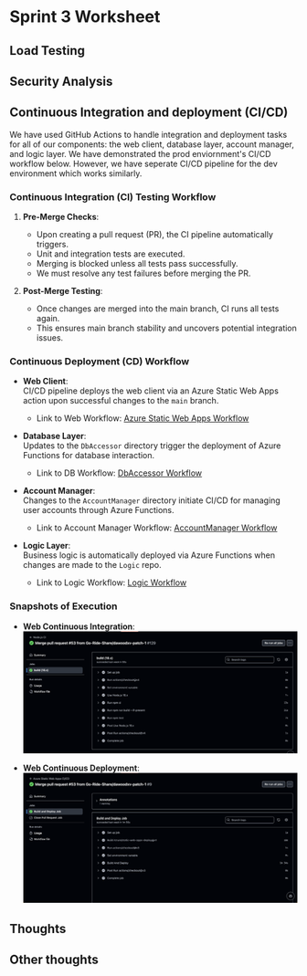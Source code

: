# Sprint 3 Worksheet

## Load Testing

## Security Analysis

## Continuous Integration and deployment (CI/CD)

We have used GitHub Actions to handle integration and deployment tasks for all of our components: the web client, database layer, account manager, and logic layer. 
We have demonstrated the prod enviornment's CI/CD workflow below. However, we have seperate CI/CD pipeline for the dev environment which works similarly.

### Continuous Integration (CI) Testing Workflow

1. **Pre-Merge Checks**:
   - Upon creating a pull request (PR), the CI pipeline automatically triggers.
   - Unit and integration tests are executed.
   - Merging is blocked unless all tests pass successfully.
   - We must resolve any test failures before merging the PR.

2. **Post-Merge Testing**:
   - Once changes are merged into the main branch, CI runs all tests again.
   - This ensures main branch stability and uncovers potential integration issues.

### Continuous Deployment (CD) Workflow

- **Web Client**:  
  CI/CD pipeline deploys the web client via an Azure Static Web Apps action upon successful changes to the `main` branch.  
  - Link to Web Workflow: [Azure Static Web Apps Workflow](https://github.com/Go-Ride-Share/web-client/blob/main/.github/workflows/azure-static-web-apps-black-rock-0cc860b0f.yml)

- **Database Layer**:  
  Updates to the `DbAccessor` directory trigger the deployment of Azure Functions for database interaction.  
  - Link to DB Workflow: [DbAccessor Workflow](https://github.com/Go-Ride-Share/db-layer/blob/main/.github/workflows/main_grs-dbaccessor.yml)

- **Account Manager**:  
  Changes to the `AccountManager` directory initiate CI/CD for managing user accounts through Azure Functions.  
  - Link to Account Manager Workflow: [AccountManager Workflow](https://github.com/Go-Ride-Share/logic-layer/blob/main/.github/workflows/main_grs-accountmanager.yml)

- **Logic Layer**:  
  Business logic is automatically deployed via Azure Functions when changes are made to the `Logic` repo.  
  - Link to Logic Workflow: [Logic Workflow](https://github.com/Go-Ride-Share/logic-layer/blob/main/.github/workflows/main_grs-logic.yml)

### Snapshots of Execution

- **Web Continuous Integration**:  
  ![Web CI Snapshot](/sprint_3_images/web_ci.png)

- **Web Continuous Deployment**:  
  ![Web CD Snapshot](/sprint_3_images/web_cd.png)


## Thoughts

## Other thoughts
